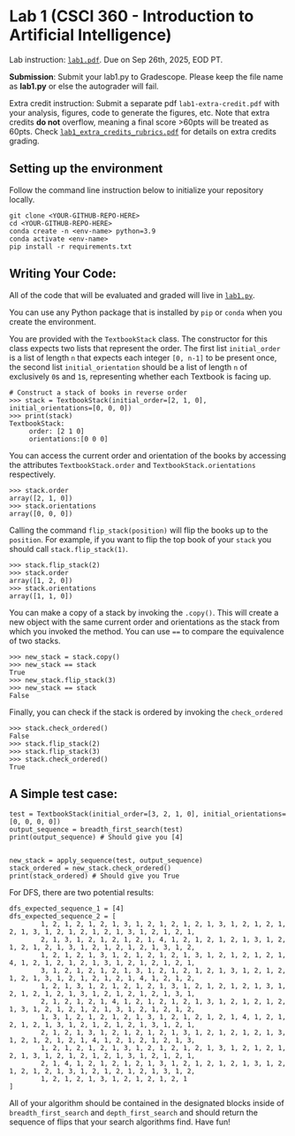 # Lab 1 (CSCI 360 - Introduction to Artificial Intelligence)

Lab instruction: [`lab1.pdf`](lab1.pdf). Due on Sep 26th, 2025, EOD PT.

**Submission**: Submit your lab1.py to Gradescope. Please keep the file name as **lab1.py** or else the autograder will fail.

Extra credit instruction: Submit a separate pdf `lab1-extra-credit.pdf` with your analysis, figures, code to generate the figures, etc. Note that extra credits **do not** overflow, meaning a final score >60pts will be treated as 60pts. Check [`lab1_extra_credits_rubrics.pdf`](lab1_extra_credits_rubrics.pdf) for details on extra credits grading.

## Setting up the environment

Follow the command line instruction below to initialize your repository
locally. 

```
git clone <YOUR-GITHUB-REPO-HERE>
cd <YOUR-GITHUB-REPO-HERE>
conda create -n <env-name> python=3.9
conda activate <env-name>
pip install -r requirements.txt
```

## Writing Your Code:

All of the code that will be evaluated and graded will live in
[`lab1.py`](lab1.py).

You can use any Python package that is installed by `pip` or `conda`
when you create the environment.

You are provided with the `TextbookStack` class. The constructor for this class expects two
lists that represent the order. The first list `initial_order` is a
list of length `n` that expects each integer `[0, n-1]` to be present
once, the second list `initial_orientation` should be a list of length
`n` of exclusively `0`s and `1`s, representing whether each Textbook is 
facing up.

```
# Construct a stack of books in reverse order
>>> stack = TextbookStack(initial_order=[2, 1, 0], initial_orientations=[0, 0, 0])
>>> print(stack)
TextbookStack:
 	 order: [2 1 0]
	 orientations:[0 0 0]
```


You can access the current order and orientation of the books by
accessing the attributes `TextbookStack.order` and
`TextbookStack.orientations` respectively.

```
>>> stack.order
array([2, 1, 0])
>>> stack.orientations
array([0, 0, 0])
```

Calling the command `flip_stack(position)` will flip the books up to the
`position`. For example, if you want to flip the top book of your `stack`
you should call `stack.flip_stack(1)`.

```
>>> stack.flip_stack(2)
>>> stack.order
array([1, 2, 0])
>>> stack.orientations
array([1, 1, 0])
```

You can make a copy of a stack by invoking the `.copy()`. This will
create a new object with the same current order and orientations as the
stack from which you invoked the method. You can use `==` to compare the
equivalence of two stacks.

```
>>> new_stack = stack.copy()
>>> new_stack == stack
True
>>> new_stack.flip_stack(3)
>>> new_stack == stack
False
```


Finally, you can check if the stack is ordered by invoking the
`check_ordered`

```
>>> stack.check_ordered()
False
>>> stack.flip_stack(2)
>>> stack.flip_stack(3)
>>> stack.check_ordered()
True
```

## A Simple test case:
```
test = TextbookStack(initial_order=[3, 2, 1, 0], initial_orientations=[0, 0, 0, 0])
output_sequence = breadth_first_search(test)
print(output_sequence) # Should give you [4]


new_stack = apply_sequence(test, output_sequence)
stack_ordered = new_stack.check_ordered()
print(stack_ordered) # Should give you True
```

For DFS, there are two potential results:

```
dfs_expected_sequence_1 = [4]
dfs_expected_sequence_2 = [
        1, 2, 1, 2, 1, 2, 1, 3, 1, 2, 1, 2, 1, 2, 1, 3, 1, 2, 1, 2, 1, 2, 1, 3, 1, 2, 1, 2, 1, 2, 1, 3, 1, 2, 1, 2, 1,
        2, 1, 3, 1, 2, 1, 2, 1, 2, 1, 4, 1, 2, 1, 2, 1, 2, 1, 3, 1, 2, 1, 2, 1, 2, 1, 3, 1, 2, 1, 2, 1, 2, 1, 3, 1, 2,
        1, 2, 1, 2, 1, 3, 1, 2, 1, 2, 1, 2, 1, 3, 1, 2, 1, 2, 1, 2, 1, 4, 1, 2, 1, 2, 1, 2, 1, 3, 1, 2, 1, 2, 1, 2, 1,
        3, 1, 2, 1, 2, 1, 2, 1, 3, 1, 2, 1, 2, 1, 2, 1, 3, 1, 2, 1, 2, 1, 2, 1, 3, 1, 2, 1, 2, 1, 2, 1, 4, 1, 2, 1, 2,
        1, 2, 1, 3, 1, 2, 1, 2, 1, 2, 1, 3, 1, 2, 1, 2, 1, 2, 1, 3, 1, 2, 1, 2, 1, 2, 1, 3, 1, 2, 1, 2, 1, 2, 1, 3, 1,
        2, 1, 2, 1, 2, 1, 4, 1, 2, 1, 2, 1, 2, 1, 3, 1, 2, 1, 2, 1, 2, 1, 3, 1, 2, 1, 2, 1, 2, 1, 3, 1, 2, 1, 2, 1, 2,
        1, 3, 1, 2, 1, 2, 1, 2, 1, 3, 1, 2, 1, 2, 1, 2, 1, 4, 1, 2, 1, 2, 1, 2, 1, 3, 1, 2, 1, 2, 1, 2, 1, 3, 1, 2, 1,
        2, 1, 2, 1, 3, 1, 2, 1, 2, 1, 2, 1, 3, 1, 2, 1, 2, 1, 2, 1, 3, 1, 2, 1, 2, 1, 2, 1, 4, 1, 2, 1, 2, 1, 2, 1, 3,
        1, 2, 1, 2, 1, 2, 1, 3, 1, 2, 1, 2, 1, 2, 1, 3, 1, 2, 1, 2, 1, 2, 1, 3, 1, 2, 1, 2, 1, 2, 1, 3, 1, 2, 1, 2, 1,
        2, 1, 4, 1, 2, 1, 2, 1, 2, 1, 3, 1, 2, 1, 2, 1, 2, 1, 3, 1, 2, 1, 2, 1, 2, 1, 3, 1, 2, 1, 2, 1, 2, 1, 3, 1, 2,
        1, 2, 1, 2, 1, 3, 1, 2, 1, 2, 1, 2, 1
]
```

All of your algorithm should be contained in the designated blocks
inside of `breadth_first_search` and `depth_first_search` and should
return the sequence of flips that your search algorithms find. Have fun!
